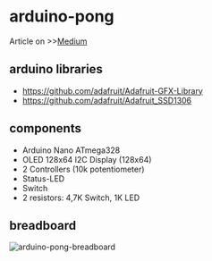 # arduino-pong

Article on >>[Medium](https://medium.com/@ruction/arduino-pong-i2c-oled-128x64-bd4185970b50#.3k6x7875x)

## arduino libraries

* https://github.com/adafruit/Adafruit-GFX-Library
* https://github.com/adafruit/Adafruit_SSD1306

## components

* Arduino Nano ATmega328
* OLED 128x64 I2C Display (128x64)
* 2 Controllers (10k potentiometer)
* Status-LED
* Switch
* 2 resistors: 4,7K Switch, 1K LED


## breadboard

![arduino-pong-breadboard](/arduino-pong-breadboard.png "ruction-arduino-pong-breadboard")


